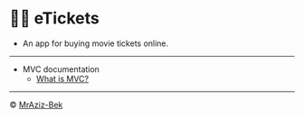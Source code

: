 # 🎥🍿 eTickets

- An app for buying movie tickets online.
---
- MVC documentation
  - [What is MVC?](docs/whats-mvc.md)
---
© [MrAziz-Bek](https://github.com/MrAziz-Bek)